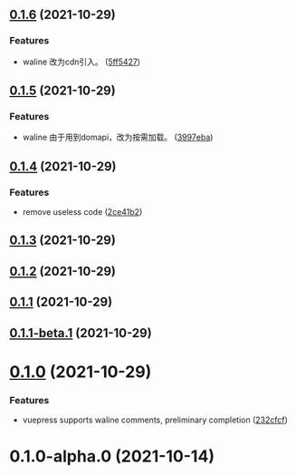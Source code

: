 ## [0.1.6](https://github.com/xinlei3166/vuepress-plugin-waline/compare/v0.1.5...v0.1.6) (2021-10-29)


### Features

* waline 改为cdn引入。 ([5ff5427](https://github.com/xinlei3166/vuepress-plugin-waline/commit/5ff54270a17e1f9013decb038cd4919ec763f4e5))



## [0.1.5](https://github.com/xinlei3166/vuepress-plugin-waline/compare/v0.1.4...v0.1.5) (2021-10-29)


### Features

* waline 由于用到domapi，改为按需加载。 ([3997eba](https://github.com/xinlei3166/vuepress-plugin-waline/commit/3997eba9e8b367d031f13893176fa8908efd6def))



## [0.1.4](https://github.com/xinlei3166/vuepress-plugin-waline/compare/v0.1.3...v0.1.4) (2021-10-29)


### Features

* remove useless code ([2ce41b2](https://github.com/xinlei3166/vuepress-plugin-waline/commit/2ce41b20155999cdf5b5abe6d49de78ab4673ec1))



## [0.1.3](https://github.com/xinlei3166/vuepress-plugin-waline/compare/v0.1.2...v0.1.3) (2021-10-29)



## [0.1.2](https://github.com/xinlei3166/vuepress-plugin-waline/compare/v0.1.1...v0.1.2) (2021-10-29)



## [0.1.1](https://github.com/xinlei3166/vuepress-plugin-waline/compare/v0.1.1-beta.1...v0.1.1) (2021-10-29)



## [0.1.1-beta.1](https://github.com/xinlei3166/vuepress-plugin-waline/compare/v0.1.0...v0.1.1-beta.1) (2021-10-29)



# [0.1.0](https://github.com/xinlei3166/vuepress-plugin-waline/compare/v0.1.0-alpha.0...v0.1.0) (2021-10-29)


### Features

* vuepress supports waline comments, preliminary completion ([232cfcf](https://github.com/xinlei3166/vuepress-plugin-waline/commit/232cfcfb8820bd095532e78a5df23183f2be28ce))



# 0.1.0-alpha.0 (2021-10-14)



